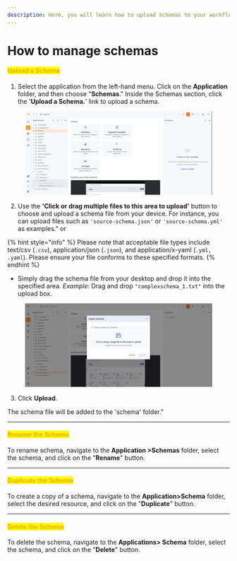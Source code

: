 ```yaml
---
description: Here, you will learn how to upload schemas to your workflow.
---
```


# How to manage schemas

#### <mark style="color:orange;">Upload a Schema</mark>

1. Select the application from the left-hand menu. Click on the **Application** folder, and then choose "**Schemas**." Inside the Schemas section, click the  '**Upload a Schema.**' link to upload a schema.

<figure><img src="../.gitbook/assets/image (17) (1).png" alt=""><figcaption></figcaption></figure>

2. Use the **'Click or drag multiple files to this area to upload'** button to choose and upload a schema file from your device. For instance, you can upload files such as `'source-schema.json'` or `'source-schema.yml'` as examples." or

{% hint style="info" %}
Please note that acceptable file types include text/csv (`.csv`), application/json (`.json`),  and application/x-yaml (`.yml, .yaml`). Please ensure your file conforms to these specified formats.
{% endhint %}

* Simply drag the schema file from your desktop and drop it into the specified area. _Example:_ Drag and drop `"complexschema_1.txt"` into the upload box.

<figure><img src="../.gitbook/assets/image (18) (1).png" alt=""><figcaption></figcaption></figure>

3. Click **Upload**.

The schema file will be added to the 'schema' folder."

***

#### <mark style="color:orange;">Rename the Schema</mark>

To rename schema, navigate to the **Application >Schemas** folder, select the schema, and click on the "**Rename**" button.

***

#### <mark style="color:orange;">Duplicate the Schema</mark>

To create a copy of a schema, navigate to the **Application>Schema** folder, select the desired resource, and click on the "**Duplicate**" button.

***

#### <mark style="color:orange;">Delete the Schema</mark>

To delete the schema, navigate to the **Applications> Schema** folder, select the schema, and click on the "**Delete**" button.
